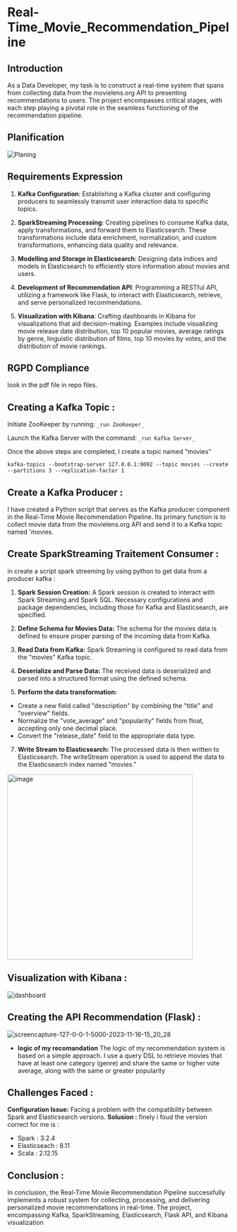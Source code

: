 # Real-Time_Movie_Recommendation_Pipeline

## Introduction
As a Data Developer, my task is to construct a real-time system that spans from collecting data from the movielens.org API to presenting recommendations to users. The project encompasses critical stages, with each step playing a pivotal role in the seamless functioning of the recommendation pipeline.

## Planification
![Planing](https://github.com/aminelfaquiri/Real-Time_Movie_Recommendation_Pipeline/assets/81482544/14e81881-50fc-41bb-98f4-5d410b43c406)

## Requirements Expression
1. **Kafka Configuration**:
Establishing a Kafka cluster and configuring producers to seamlessly transmit user interaction data to specific topics.

2. **SparkStreaming Processing**:
Creating pipelines to consume Kafka data, apply transformations, and forward them to Elasticsearch. These transformations include data enrichment, normalization, and custom transformations, enhancing data quality and relevance.

3. **Modelling and Storage in Elasticsearch**:
Designing data indices and models in Elasticsearch to efficiently store information about movies and users.

4. **Development of Recommendation API**:
Programming a RESTful API, utilizing a framework like Flask, to interact with Elasticsearch, retrieve, and serve personalized recommendations.

5. **Visualization with Kibana**:
Crafting dashboards in Kibana for visualizations that aid decision-making. Examples include visualizing movie release date distribution, top 10 popular movies, average ratings by genre, linguistic distribution of films, top 10 movies by votes, and the distribution of movie rankings.

## RGPD Compliance
look in the pdf file in repo files.

## Creating a Kafka Topic :
Initiate ZooKeeper by running: `_run ZooKeeper_`

Launch the Kafka Server with the command: `_run Kafka Server_`

Once the above steps are completed, I create a topic named "movies"

`kafka-topics --bootstrap-server 127.0.0.1:9092 --topic movies --create --partitions 3 --replication-factor 1`

## Create a Kafka Producer :
I have created a Python script that serves as the Kafka producer component in the Real-Time Movie Recommendation Pipeline. Its primary function is to collect movie data from the movielens.org API and send it to a Kafka topic named 'movies.

## Create SparkStreaming Traitement Consumer :
in create a script spark streeming by using python to get data from a producer kafka :
1. **Spark Session Creation:**
A Spark session is created to interact with Spark Streaming and Spark SQL. Necessary configurations and package dependencies, including those for Kafka and Elasticsearch, are specified.

2. **Define Schema for Movies Data:**
The schema for the movies data is defined to ensure proper parsing of the incoming data from Kafka.

3. **Read Data from Kafka:**
Spark Streaming is configured to read data from the "movies" Kafka topic.

4. **Deserialize and Parse Data:**
The received data is deserialized and parsed into a structured format using the defined schema.

4. **Perform the data transformation:**

* Create a new field called "description" by combining the "title" and "overview" fields.
* Normalize the "vote_average" and "popularity" fields from float, accepting only one decimal place.
* Convert the "release_date" field to the appropriate data type.

7. **Write Stream to Elasticsearch:**
The processed data is then written to Elasticsearch. The writeStream operation is used to append the data to the Elasticsearch index named "movies."
<img width="420" alt="image" src="https://github.com/aminelfaquiri/Real-Time_Movie_Recommendation_Pipeline/assets/81482544/3f947aab-ab2b-4d94-97eb-7b9205208921">


## Visualization with Kibana :
![dashboard](https://github.com/aminelfaquiri/Real-Time_Movie_Recommendation_Pipeline/assets/81482544/a44b1a3a-f8a6-4a85-a8e7-5702e21297fc)

## Creating the API Recommendation (Flask) :
![screencapture-127-0-0-1-5000-2023-11-16-15_20_28](https://github.com/aminelfaquiri/Real-Time_Movie_Recommendation_Pipeline/assets/81482544/1018e595-660c-42ca-9649-799587c4d122)

* **logic of my recomandation**
The logic of my recommendation system is based on a simple approach. I use a query DSL to retrieve movies that have at least one category (genre) and share the same or higher vote average, along with the same or greater popularity

## Challenges Faced :
**Configuration Issue:**
Facing a problem with the compatibility between Spark and Elasticsearch versions.
**Solusion :**
finely i foud the version correct for me is :
* Spark : 3.2.4
* Elasticseach : 8.11
* Scala : 2.12.15

## Conclusion :
In conclusion, the Real-Time Movie Recommendation Pipeline successfully implements a robust system for collecting, processing, and delivering personalized movie recommendations in real-time. The project, encompassing Kafka, SparkStreaming, Elasticsearch, Flask API, and Kibana visualization
